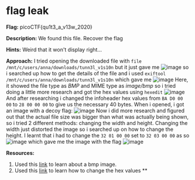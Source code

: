 # flag leak

**Flag:** picoCTF{qu1t3_a_v13w_2020}

**Description:**
We found this file. Recover the flag

**Hints:**
Weird that it won't display right...

**Approach:**
I tried opening the downloaded file with `file /mnt/c/users/anna/downloads/tunn3l_v1s10n` but it just gave me 
![image](https://github.com/user-attachments/assets/09f76c48-bd06-436f-9601-486f174f4479)
so i searched up how to get the details of the file and i used  `exiftool /mnt/c/users/anna/downloads/tunn3l_v1s10n` which gave me ![image](https://github.com/user-attachments/assets/59abc436-406a-4349-a6b2-913ee7f8c9c9)
Here, it showed the file type as *BMP* and MIME type as *image/bmp* so i tried doing a little more research and got the hex values using `hexedit`
![image](https://github.com/user-attachments/assets/60649b04-9d12-440f-950c-cd1a73a3b935)
And after researching i changed the infoheader hex values from `BA D0 00 00` to `28 00 00 00` to give us the necessary 40 bytes. When i opened, i got an image with a decoy flag:
![image](https://github.com/user-attachments/assets/a6842bf4-e725-4717-949a-90958b611a38)
Now i did more research and figured out that the actual file size was bigger than what was actually being shown, so i tried 2 different methods: changing the width and height.
Changing the width just distorted the image so i searched up on how to change the height. I learnt that i had to change the `32 01 00 00` set to `32 03 00 00` as so
![image](https://github.com/user-attachments/assets/1097156b-cb5c-48b9-9be6-d61580032a0d)
which gave me the image with the flag
![image](https://github.com/user-attachments/assets/3a200638-7b6a-4768-a4d1-c8cd90f6bb05)

**Resources:**
1. Used this [link](https://medium.com/sysf/bits-to-bitmaps-a-simple-walkthrough-of-bmp-image-format-765dc6857393) to learn about a bmp image.
2. Used this [link](https://www.networkworld.com/article/971883/using-linux-hexedit-and-xxd-commands-to-view-and-modify-binary-files.html) to learn how to change the hex values
**

